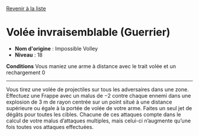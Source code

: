[Revenir à la liste](list.md)

# Volée invraisemblable (Guerrier)

 * **Nom d'origine** : Impossible Volley
 * **Niveau** : 18


<p><strong>Conditions</strong> Vous maniez une arme à distance avec le trait volée et un rechargement 0</p>
<hr>
<p>Vous tirez une volée de projectiles sur tous les adversaires dans une zone. Effectuez une Frappe avec un malus de −2 contre chaque ennemi dans une explosion de 3 m de rayon centrée sur un point situé à une distance supérieure ou égale à la portée de volée de votre arme. Faites un seul jet de dégâts pour toutes les cibles. Chacune de ces attaques compte dans le calcul de votre malus d’attaques multiples, mais celui-ci n’augmente qu’une fois toutes vos attaques effectuées.</p>